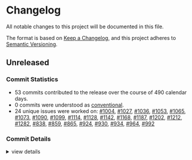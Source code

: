 # Changelog

All notable changes to this project will be documented in this file.

The format is based on [Keep a Changelog](https://keepachangelog.com/en/1.0.0/),
and this project adheres to [Semantic Versioning](https://semver.org/spec/v2.0.0.html).

## Unreleased

### Commit Statistics

<csr-read-only-do-not-edit/>

 - 53 commits contributed to the release over the course of 490 calendar days.
 - 0 commits were understood as [conventional](https://www.conventionalcommits.org).
 - 24 unique issues were worked on: [#1004](https://github.com/o2sh/onefetch/issues/1004), [#1027](https://github.com/o2sh/onefetch/issues/1027), [#1036](https://github.com/o2sh/onefetch/issues/1036), [#1053](https://github.com/o2sh/onefetch/issues/1053), [#1065](https://github.com/o2sh/onefetch/issues/1065), [#1073](https://github.com/o2sh/onefetch/issues/1073), [#1090](https://github.com/o2sh/onefetch/issues/1090), [#1099](https://github.com/o2sh/onefetch/issues/1099), [#1114](https://github.com/o2sh/onefetch/issues/1114), [#1128](https://github.com/o2sh/onefetch/issues/1128), [#1142](https://github.com/o2sh/onefetch/issues/1142), [#1168](https://github.com/o2sh/onefetch/issues/1168), [#1187](https://github.com/o2sh/onefetch/issues/1187), [#1202](https://github.com/o2sh/onefetch/issues/1202), [#1212](https://github.com/o2sh/onefetch/issues/1212), [#1282](https://github.com/o2sh/onefetch/issues/1282), [#838](https://github.com/o2sh/onefetch/issues/838), [#859](https://github.com/o2sh/onefetch/issues/859), [#865](https://github.com/o2sh/onefetch/issues/865), [#924](https://github.com/o2sh/onefetch/issues/924), [#930](https://github.com/o2sh/onefetch/issues/930), [#934](https://github.com/o2sh/onefetch/issues/934), [#964](https://github.com/o2sh/onefetch/issues/964), [#992](https://github.com/o2sh/onefetch/issues/992)

### Commit Details

<csr-read-only-do-not-edit/>

<details><summary>view details</summary>

 * **[#1004](https://github.com/o2sh/onefetch/issues/1004)**
    - Bump image from 0.24.4 to 0.24.6 ([`356b66a`](https://github.com/o2sh/onefetch/commit/356b66a46921dcc15aad5a3fb5c7c24d4eb6399a))
 * **[#1027](https://github.com/o2sh/onefetch/issues/1027)**
    - Bump clap from 4.1.6 to 4.2.4 ([`65ba0f1`](https://github.com/o2sh/onefetch/commit/65ba0f10f75f9affc5f44008f76771cdc5a5a13b))
 * **[#1036](https://github.com/o2sh/onefetch/issues/1036)**
    - Bump clap from 4.2.4 to 4.2.5 ([`a48715e`](https://github.com/o2sh/onefetch/commit/a48715e7f94d607e36eeb59c13127130f66f5b73))
 * **[#1053](https://github.com/o2sh/onefetch/issues/1053)**
    - Bump clap from 4.2.5 to 4.2.7 ([`eb27cea`](https://github.com/o2sh/onefetch/commit/eb27cea1431be77656db7e78989f983026e0dcc5))
 * **[#1065](https://github.com/o2sh/onefetch/issues/1065)**
    - Bump base64 from 0.21.0 to 0.21.2 ([`460d879`](https://github.com/o2sh/onefetch/commit/460d87929ae5c1bee8d6d4f6e46f1887191ca3b5))
 * **[#1073](https://github.com/o2sh/onefetch/issues/1073)**
    - Bump clap from 4.2.7 to 4.3.1 ([`e73f7b6`](https://github.com/o2sh/onefetch/commit/e73f7b652cfa656d48da465f243190c677d84adc))
 * **[#1090](https://github.com/o2sh/onefetch/issues/1090)**
    - Bump clap from 4.3.1 to 4.3.4 ([`4a30ac1`](https://github.com/o2sh/onefetch/commit/4a30ac1a1f1cbd4f1b8597dcab5a022b898da07b))
 * **[#1099](https://github.com/o2sh/onefetch/issues/1099)**
    - Bump libc from 0.2.142 to 0.2.147 ([`e78acea`](https://github.com/o2sh/onefetch/commit/e78acea09555bc0ebb537d83561fdfab47784f56))
 * **[#1114](https://github.com/o2sh/onefetch/issues/1114)**
    - Bump the clap group with 2 updates ([`40fb136`](https://github.com/o2sh/onefetch/commit/40fb136e392d7374ce517b1cd9ad82ddf52dad72))
 * **[#1128](https://github.com/o2sh/onefetch/issues/1128)**
    - Bump the clap group with 1 update ([`8a674ce`](https://github.com/o2sh/onefetch/commit/8a674ce73cf2c6a050d49f5d41154c30db23b8b0))
 * **[#1142](https://github.com/o2sh/onefetch/issues/1142)**
    - Use workspace inheritance ([`83462df`](https://github.com/o2sh/onefetch/commit/83462df56b32082caf5718cd1665346765c6ee32))
 * **[#1168](https://github.com/o2sh/onefetch/issues/1168)**
    - Bump base64 from 0.21.2 to 0.21.4 ([`8eb3d96`](https://github.com/o2sh/onefetch/commit/8eb3d9685a1ab1b0fb837fce63615ea347e7c2a6))
 * **[#1187](https://github.com/o2sh/onefetch/issues/1187)**
    - Bump libc from 0.2.147 to 0.2.149 ([`d2c9e0d`](https://github.com/o2sh/onefetch/commit/d2c9e0db77df35dc25d821291af94b95fc0ccf48))
 * **[#1202](https://github.com/o2sh/onefetch/issues/1202)**
    - Bump libc from 0.2.149 to 0.2.150 ([`5b1ef67`](https://github.com/o2sh/onefetch/commit/5b1ef678c2b3f86e90a848cf20fd236d230b3110))
 * **[#1212](https://github.com/o2sh/onefetch/issues/1212)**
    - Bump base64 from 0.21.4 to 0.21.5 ([`70fc8d5`](https://github.com/o2sh/onefetch/commit/70fc8d59bfde607f701b923a65a7381132558e0c))
 * **[#1282](https://github.com/o2sh/onefetch/issues/1282)**
    - Bump base64 from 0.21.5 to 0.22.0 ([`664f2a9`](https://github.com/o2sh/onefetch/commit/664f2a9fb22f169f79aa7e8fdd0a3b021a6e543d))
 * **[#838](https://github.com/o2sh/onefetch/issues/838)**
    - Bump libc from 0.2.134 to 0.2.137 ([`48a1b59`](https://github.com/o2sh/onefetch/commit/48a1b59cfa225967e9078e95173dc21990b117af))
 * **[#859](https://github.com/o2sh/onefetch/issues/859)**
    - Bump base64 from 0.13.0 to 0.13.1 ([`471efcb`](https://github.com/o2sh/onefetch/commit/471efcb088c3ef3480cf0c85fd775a7d6993f05d))
 * **[#865](https://github.com/o2sh/onefetch/issues/865)**
    - Bump clap from 4.0.22 to 4.0.26 ([`b2bf5ce`](https://github.com/o2sh/onefetch/commit/b2bf5cee748b4abe50559c78668b16eed72ab4e6))
 * **[#924](https://github.com/o2sh/onefetch/issues/924)**
    - Bump base64 from 0.13.1 to 0.21.0 ([`ab2cff4`](https://github.com/o2sh/onefetch/commit/ab2cff431ea19ffa306cd96532ecd2319d8214b8))
 * **[#930](https://github.com/o2sh/onefetch/issues/930)**
    - Bump clap from 4.0.26 to 4.1.1 ([`332796d`](https://github.com/o2sh/onefetch/commit/332796dacb3e5a6d6dba6b216a1ac8487dfe4e92))
 * **[#934](https://github.com/o2sh/onefetch/issues/934)**
    - Turn `AsciiArt.rs` into its own crate ([`1716519`](https://github.com/o2sh/onefetch/commit/17165192bf187fbd56298a53e34373d8329bfa3a))
 * **[#964](https://github.com/o2sh/onefetch/issues/964)**
    - Bump clap from 4.1.1 to 4.1.6 ([`3eb5eac`](https://github.com/o2sh/onefetch/commit/3eb5eac16e34ec48e78fab0f621564a57df84284))
 * **[#992](https://github.com/o2sh/onefetch/issues/992)**
    - Fix typo ([`fa80f33`](https://github.com/o2sh/onefetch/commit/fa80f3308ff6f19a3c62233ecbc9767ffa7b9ac9))
 * **Uncategorized**
    - Merge branch 'main' of github.com:o2sh/onefetch ([`6104bc2`](https://github.com/o2sh/onefetch/commit/6104bc2ecae02f39479ec022dfc6506404a0527a))
    - Cargo changelog --write ([`64e6117`](https://github.com/o2sh/onefetch/commit/64e6117b1cc2c2ac41dff99791c2a714317ecdf2))
    - Cargo changelog --write ([`871f98a`](https://github.com/o2sh/onefetch/commit/871f98a6b99e8ac28445951c545c7c32ca722079))
    - Bump version ([`dccd5a8`](https://github.com/o2sh/onefetch/commit/dccd5a8ccf51f10fb6e38af6b16735b3cac5b315))
    - Cargo changelog --write ([`7eb48ae`](https://github.com/o2sh/onefetch/commit/7eb48ae5c1ef2727a2bb070556aca21506667629))
    - Bump version ([`9cc5e52`](https://github.com/o2sh/onefetch/commit/9cc5e5295bfd678ae157a3fbcd8019ae6f7759e0))
    - Cargo changelog --write ([`83197c9`](https://github.com/o2sh/onefetch/commit/83197c9fa2f7ee36fe86af05743431921bdff68e))
    - Bump version ([`e42360d`](https://github.com/o2sh/onefetch/commit/e42360d1569cfab87d2f4d11a8c42e3401bd699f))
    - Cargo changelog --write ([`3d6d600`](https://github.com/o2sh/onefetch/commit/3d6d6001f1120508165e8ec6c1fad3660e316718))
    - Bump version ([`ae536d3`](https://github.com/o2sh/onefetch/commit/ae536d39edaaf55b395f32cea0a3b1b9586a1f15))
    - Merge branch 'main' of github.com:o2sh/onefetch ([`e57965a`](https://github.com/o2sh/onefetch/commit/e57965a82e2c11a9b0108db52d37d288dc6de5cd))
    - Cargo changelog --write ([`df0d5e8`](https://github.com/o2sh/onefetch/commit/df0d5e8af774b4c0676a94b81fed88dc10215f51))
    - Bump version ([`ca05166`](https://github.com/o2sh/onefetch/commit/ca05166f22910410f71615e6599e522e3885e64a))
    - Add badges to manifest and image crates readme ([`590c387`](https://github.com/o2sh/onefetch/commit/590c3874638fd7de6ce198d0b6f6d04e35ff5052))
    - Bump version ([`a39623a`](https://github.com/o2sh/onefetch/commit/a39623aee24e8f166cb4cc93aea051bd331dffc7))
    - Bump version ([`0a7fc67`](https://github.com/o2sh/onefetch/commit/0a7fc67bee24a9bfc7367ae6fdaee5bb336852c4))
    - Replace Base64 deprecated functinos ([`08ef8e5`](https://github.com/o2sh/onefetch/commit/08ef8e5e60ef57a84d84bb4f66d2acf77fcbf266))
    - Update changelog ([`f0e6acc`](https://github.com/o2sh/onefetch/commit/f0e6acc7e65756453b59f8f278c114f9d80a981c))
    - Add repository entry to cargo files ([`3bb3bb8`](https://github.com/o2sh/onefetch/commit/3bb3bb8f1cc0d46a444edcc747530cfa61e0ea62))
    - Bump version ([`5873a10`](https://github.com/o2sh/onefetch/commit/5873a10ff76ec9ca71d9425740f39c739cf94370))
    - Fix clap deps ([`8cca7af`](https://github.com/o2sh/onefetch/commit/8cca7af761ef365ef1c8f626172c1b7a8da4e8ed))
    - Add description field to image and manifest crate ([`2888186`](https://github.com/o2sh/onefetch/commit/2888186611d2f3ef2a595d1c0f8a210734f8715c))
    - Bump version ([`fff7713`](https://github.com/o2sh/onefetch/commit/fff7713ad4475e7c2b5d96a56a972061ece38b7e))
    - Bump version ([`2342483`](https://github.com/o2sh/onefetch/commit/2342483ec7ac1ce13ab0ac230699017c194a8e92))
    - Cargo sort ([`1f3053a`](https://github.com/o2sh/onefetch/commit/1f3053aa206339de06998245dde091e3c64219c8))
    - Add symlink for image crate license ([`38a8435`](https://github.com/o2sh/onefetch/commit/38a8435f3ef262d4fbca99a0737dc69762c07ebf))
    - Merge branch 'main' of github.com:o2sh/onefetch ([`25dc784`](https://github.com/o2sh/onefetch/commit/25dc784403435f4c8401cb95e3a16260189d073d))
    - Fix build ([`6af9bbd`](https://github.com/o2sh/onefetch/commit/6af9bbd640673b73e678cff2c39aa4a68598ffa9))
    - Move image_backends into its own crate ([`9ce17c1`](https://github.com/o2sh/onefetch/commit/9ce17c186f4b301b9af26fa2329ad54dda58e557))
</details>

